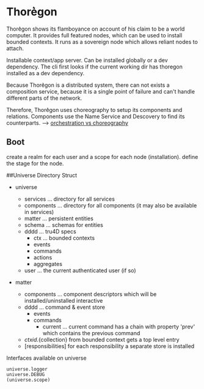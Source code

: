 Thore͛gon
========

Thore͛gon shows its flamboyance on account of his claim to be a world computer. 
It provides full featured nodes, which can be used to install bounded contexts.
It runs as a sovereign node which allows reliant nodes to attach.

Installable context/app server. Can be installed globally or a dev dependency.
The cli first looks if the current working dir has thoregon installed as a dev dependency.

Because Thore͛gon is a distributed system, there can not exists a composition service, because it is a single point of failure
and can't handle different parts of the network.

Therefore, Thore͛gon uses choreography to setup its components and relations. Components use the Name Service and Descovery 
to find its counterparts. 
--> [orchestration vs choreography](https://stackoverflow.com/questions/4127241/orchestration-vs-choreography)


## Boot
create a realm for each user and a scope for each node (installation). 
define the stage for the node.

##Universe Directory Struct

- universe
    - services      ... directory for all services
    - components    ... directory for all components (it may also be available in services)
    - matter        ... persistent entities
    - schema        ... schemas for entities
    - dddd          ... tru4D specs 
        - ctx       ... bounded contexts
        - events
        - commands
        - actions
        - aggregates
    - user          ... the current authenticated user (if so)
    
- matter 
    - components    ... component descriptors which will be installed/uninstalled interactive
    - dddd          ... command & event store
        - events
        - commands
            - current   ... current command has a chain with property 'prev' which contains the previous command
    - ${ctxid}.${collection} from bounded context gets a top level entry
    - [responsibilities]    for each responsibility a separate store is installed

Interfaces available on universe

    universe.logger
    universe.DEBUG
    (universe.scope)
